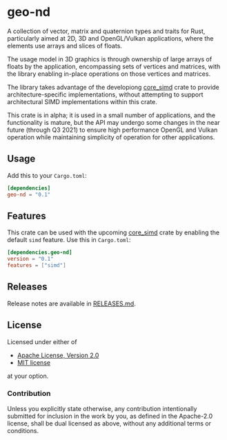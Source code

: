 # geo-nd

A collection of vector, matrix and quaternion types and traits for
Rust, particularly aimed at 2D, 3D and OpenGL/Vulkan applications,
where the elements use arrays and slices of floats.

The usage model in 3D graphics is through ownership of large arrays of
floats by the application, encompassing sets of vertices and matrices,
with the library enabling in-place operations on those vertices and
matrices.

The library takes advantage of the developiong
[core_simd](https://rust-lang.github.io/stdsimd/core_simd/) crate to
provide architecture-specific implementations, without attempting to
support architectural SIMD implementations within this crate.

This crate is in alpha; it is used in a small number of applications,
and the functionality is mature, but the API may undergo some changes
in the near future (through Q3 2021) to ensure high performance OpenGL
and Vulkan operation while maintaining simplicity of operation for
other applications.

## Usage

Add this to your `Cargo.toml`:

```toml
[dependencies]
geo-nd = "0.1"
```

## Features

This crate can be used with the upcoming [core_simd](https://rust-lang.github.io/stdsimd/core_simd/) crate by enabling
the default `simd` feature. Use this in `Cargo.toml`:

```toml
[dependencies.geo-nd]
version = "0.1"
features = ["simd"]
```

## Releases

Release notes are available in [RELEASES.md](RELEASES.md).

## License

Licensed under either of

 * [Apache License, Version 2.0](http://www.apache.org/licenses/LICENSE-2.0)
 * [MIT license](http://opensource.org/licenses/MIT)

at your option.

### Contribution

Unless you explicitly state otherwise, any contribution intentionally submitted
for inclusion in the work by you, as defined in the Apache-2.0 license, shall be
dual licensed as above, without any additional terms or conditions.
